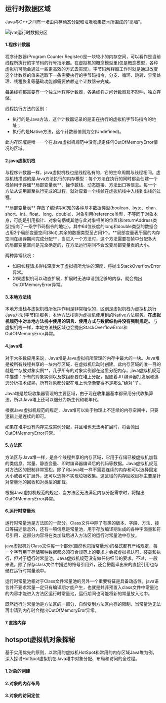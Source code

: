 ## 运行时数据区域
Java与C++之间有一堵由内存动态分配和垃圾收集技术所围成的“高墙”。

![jvm运行时数据分区](http://upload-images.jianshu.io/upload_images/5361549-ba1e2b1741851d64.png?imageMogr2/auto-orient/strip%7CimageView2/2/w/1240)

#### 1.程序计数器
<p>程序计数器(Program Counter Register)是一块较小的内存空间，可以看作是当前线程所执行的字节码的行号指示器。在虚拟机的概念模型里(仅是概念模型，各种虚拟机可能会通过一些更高效的方式去实现)，字节码解释器工作时就是通过改变这个计数器的值来选取下一条需要执行的字节码指令，分支、循环、跳转、异常处理、线程恢复等基础功能都需要依赖这个计数器来完成。</p>
<p>每条线程都需要有一个独立地程序计数器，各条线程之间计数器互不影响，独立存储。</p>

线程执行方法的区别：

* 执行的是Java方法，这个计数器记录的是正在执行的虚拟机字节码指令的地址；
* 执行的是Native方法，这个计数器值则为空(Undefined)。

此内存区域是唯一一个在Java虚拟机规范中没有规定任何OutOfMemoryError情况的区域。

#### 2.java虚拟机栈
<p>与程序计数器一样，java虚拟机栈也是线程私有的，它的生命周期与线程相同。虚拟机栈描述的是Java方法执行的内存模型：每个方法在执行的同时都会创建一个栈帧用于存储**局部变量表**、操作数栈、动态链接、方法出口等信息。每一个方法从调用直至执行完成的过程，就对应着一个栈帧在虚拟机栈中入栈到出栈的过程。</p>
<p>**局部变量表** 存放了编译期可知的各种基本数据类型(boolean、byte、char、short、int、float、long、double)、对象引用(reference类型，不等同于对象本身，可能是引用指针、对象句柄或其他与此对象相关的位置)和returnAddress类型(指向了一条字节码指令的地址)。其中64位长度的long和double类型的数据会占用2个局部变量空间(Slot),其余的数据类型至占用1个。**局部变量表所需的内存空间在编译期间完成分配**，当进入一个方法时，这个方法需要在帧中分配多大的局部变量空间是完全确定的，在方法运行期间不会改变局部变量表的大小。</p>

两种异常状况：
* 如果线程请求得栈深度大于虚拟机所允许的深度，将抛出StackOverflowError异常。
* 如果虚拟机可以动态扩展，扩展时无法申请到足够的内存，就会抛出OutOfMemoryError异常。

#### 3.本地方法栈
本地方法栈与虚拟机栈所发挥作用是非常相似的，区别是虚拟机栈为虚拟机执行Java方法(字节码)服务，本地方法栈则为虚拟机使用到的Native方法服务。**在虚拟机规范中对本地方法栈中使用的语言、使用方式与数据结构并没有强制规定。** 与虚拟机栈一样，本地方法栈区域也会抛出StackOverflowError和OutOfMemoryError异常。

#### 4.java堆
<p>对于大多数应用来说，Java堆是Java虚拟机所管理的内存中最大的一块。Java堆是被所有线程共享的一块内存区域，在虚拟机启动时创建。此内存区域的唯一目的就是**存放对象实例**，几乎所有的对象实例都在这里分配内存。java虚拟机规范中描述：所有的对象实例以及数组都要在堆上分配，但随着JIT编译器打发展和逃逸分析技术成熟，所有对象都分配在堆上也渐渐变得不是那么"绝对"了。</p>
<p>Java堆是垃圾收集器管理的主要区域，由于现在收集器基本都采用分代收集算法，所以Java堆上还可以细分为新生代和老年代。</p>
<p>根据Java虚拟机规范的规定，Java堆可以处于物理上不连续的内存空间中，只要逻辑上是连续的即可。</p>
<p>如果在堆中没有内存完成实例分配，并且堆也无法再扩展时，将会抛出OutOfMemoryError异常。</p>

#### 5.方法区
<p>方法区与Java堆一样，是各个线程共享的内存区域，它用于存储已被虚拟机加载的类信息、常量、静态变量、即时编译器编译后的代码等数据。Java虚拟机规范对方法区的限制非常宽松，除了和Java堆一样不需要连续的内存和可以选择固定大小或者可扩展外，还可以选择不实现垃圾收集。这区域的内存回收目标主要是针对常量池的回收和对类型的卸载。</p>
<p>根据Java虚拟机规范的规定，当方法区无法满足内存分配需求时，将抛出OutOfMemoryError异常。</p>

#### 6.运行时常量池
<p>运行时常量池是方法区的一部分。Class文件中除了有类的版本、字段、方法、接口等描述信息外，还有一项信息是常量池，用于存放编译期生成的各种字面量和符号引用，这部分内容将在类加载后进入方法区的运行时常量池中存放。</p>
<p>java虚拟机对Class文件每一个部分(自然也包括常量池)的格式都有严格规定，每一个字节用于存储哪种数据都必须符合规范上的要求才会被虚拟机认可、装载和执行，但对于运行时常量池，Java虚拟机规范没有做任何细节的要求。不过，一般来说，除了保存class文件中描述的符号引用外，还会把翻译出来的直接引用也存储在运行时常量池中。</p>
<p>运行时常量池相对于Class文件常量池的另外一个重要特征是具备动态性，java语言并不要求常量一定只有编译期才能产生，也就是并非预置入class文件中常量池的内容才能进入方法区运行时常量池，运行期间也可能将新的常量放入池中。</p>
<p>既然运行时常量池是方法区的一部分，自然受到方法区内存的限制，当常量池无法再申请到内存时会抛出OutOfMemoryEror异常。</p>

#### 7.直接内存



## hotspot虚拟机对象探秘
基于实用优先的原则，以常用的虚拟机HotSpot和常用的内存区域Java堆为例，深入探讨HotSpot虚拟机在Java堆中对象分配、布局和访问的全过程。

#### 1.对象的创建







#### 2.对象的内存布局








#### 3.对象的访问定位
